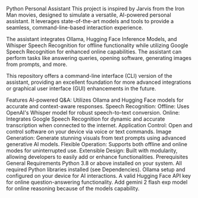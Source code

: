 Python Personal Assistant
This project is inspired by Jarvis from the Iron Man movies, designed to simulate a versatile, AI-powered personal assistant. It leverages state-of-the-art models and tools to provide a seamless, command-line-based interaction experience.

The assistant integrates Ollama, Hugging Face Inference Models, and Whisper Speech Recognition for offline functionality while utilizing Google Speech Recognition for enhanced online capabilities. The assistant can perform tasks like answering queries, opening software, generating images from prompts, and more.

This repository offers a command-line interface (CLI) version of the assistant, providing an excellent foundation for more advanced integrations or graphical user interface (GUI) enhancements in the future.

Features
AI-powered Q&A: Utilizes Ollama and Hugging Face models for accurate and context-aware responses.
Speech Recognition:
Offline: Uses OpenAI's Whisper model for robust speech-to-text conversion.
Online: Integrates Google Speech Recognition for dynamic and accurate transcription when connected to the internet.
Application Control: Open and control software on your device via voice or text commands.
Image Generation: Generate stunning visuals from text prompts using advanced generative AI models.
Flexible Operation: Supports both offline and online modes for uninterrupted use.
Extensible Design: Built with modularity, allowing developers to easily add or enhance functionalities.
Prerequisites
General Requirements
Python 3.8 or above installed on your system.
All required Python libraries installed (see Dependencies).
Ollama setup and configured on your device for AI interactions.
A valid Hugging Face API key for online question-answering functionality.
Add gemini 2 flash exp model for online reasoning because of the models capability.







